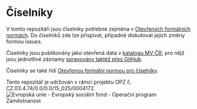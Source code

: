# Číselníky 
V tomto repozitáři jsou číselníky potřebné zejména v [Otevřených formálních normách](https://ofn.gov.cz).
Do číselníků zde lze přispívat, případně diskutovat jejich změny formou issues.

Číselníky jsou publikovány jako otevřená data v [katalogu MV ČR](https://data.mvcr.gov.cz), pro nějž jsou jednotlivé záznamy [spravovány taktéž přes GitHub](https://github.com/opendata-mvcr/lkod-mvcr/tree/master/číselníky).

Číselníky se také řídí [Otevřenou formální normou pro číselníky](https://ofn.gov.cz/číselníky).

Tento repozitář je udržován v rámci projektu OPZ č. CZ.03.4.74/0.0/0.0/15_025/0004172.
![Evropská unie - Evropský sociální fond - Operační program Zaměstnanost](https://data.gov.cz/images/ozp_logo_cz.jpg)

